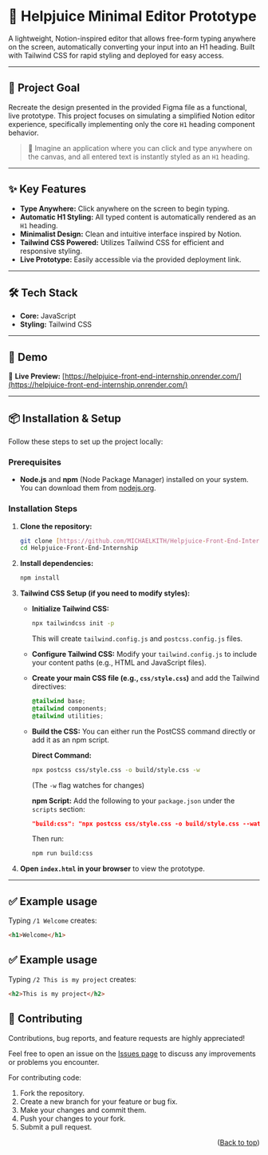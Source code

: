 # 📖 Helpjuice Minimal Editor Prototype

A lightweight, Notion-inspired editor that allows free-form typing anywhere on the screen, automatically converting your input into an H1 heading. Built with Tailwind CSS for rapid styling and deployed for easy access.

---

## 🚀 Project Goal

Recreate the design presented in the provided Figma file as a functional, live prototype. This project focuses on simulating a simplified Notion editor experience, specifically implementing only the core `H1` heading component behavior.

> 🧠 Imagine an application where you can click and type anywhere on the canvas, and all entered text is instantly styled as an `H1` heading.

---

## ✨ Key Features

* **Type Anywhere:** Click anywhere on the screen to begin typing.
* **Automatic H1 Styling:** All typed content is automatically rendered as an `H1` heading.
* **Minimalist Design:** Clean and intuitive interface inspired by Notion.
* **Tailwind CSS Powered:** Utilizes Tailwind CSS for efficient and responsive styling.
* **Live Prototype:** Easily accessible via the provided deployment link.

---

## 🛠️ Tech Stack

* **Core:** JavaScript
* **Styling:** Tailwind CSS

---

## 🔗 Demo

🚀 **Live Preview:** [https://helpjuice-front-end-internship.onrender.com/](https://helpjuice-front-end-internship.onrender.com/)

---

## 📦 Installation & Setup

Follow these steps to set up the project locally:

### Prerequisites

* **Node.js** and **npm** (Node Package Manager) installed on your system. You can download them from [nodejs.org](https://nodejs.org/).

### Installation Steps

1.  **Clone the repository:**
    ```bash
    git clone [https://github.com/MICHAELKITH/Helpjuice-Front-End-Internship.git](https://github.com/MICHAELKITH/Helpjuice-Front-End-Internship.git)
    cd Helpjuice-Front-End-Internship
    ```

2.  **Install dependencies:**
    ```bash
    npm install
    ```

3.  **Tailwind CSS Setup (if you need to modify styles):**

    * **Initialize Tailwind CSS:**
        ```bash
        npx tailwindcss init -p
        ```
        This will create `tailwind.config.js` and `postcss.config.js` files.

    * **Configure Tailwind CSS:**
        Modify your `tailwind.config.js` to include your content paths (e.g., HTML and JavaScript files).

    * **Create your main CSS file (e.g., `css/style.css`)** and add the Tailwind directives:
        ```css
        @tailwind base;
        @tailwind components;
        @tailwind utilities;
        ```

    * **Build the CSS:**
        You can either run the PostCSS command directly or add it as an npm script.

        **Direct Command:**
        ```bash
        npx postcss css/style.css -o build/style.css -w
        ```
        (The `-w` flag watches for changes)

        **npm Script:**
        Add the following to your `package.json` under the `scripts` section:
        ```json
        "build:css": "npx postcss css/style.css -o build/style.css --watch"
        ```
        Then run:
        ```bash
        npm run build:css
        ```

4.  **Open `index.html` in your browser** to view the prototype.

---
## ✅ Example usage

Typing `/1 Welcome` creates:

```html
<h1>Welcome</h1>
```

## ✅ Example usage

Typing `/2 This is my project` creates:

```html
<h2>This is my project</h2>
```
## 🤝 Contributing <a name="contributing"></a>

Contributions, bug reports, and feature requests are highly appreciated!

Feel free to open an issue on the [Issues page](https://github.com/MICHAELKITH/Helpjuice-Front-End-Internship/issues) to discuss any improvements or problems you encounter.

For contributing code:

1.  Fork the repository.
2.  Create a new branch for your feature or bug fix.
3.  Make your changes and commit them.
4.  Push your changes to your fork.
5.  Submit a pull request.

<p align="right">(<a href="#readme-top">Back to top</a>)</p>